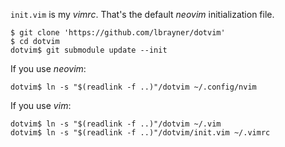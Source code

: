 `init.vim` is my *vimrc*. That's the default *neovim* initialization file.

```
$ git clone 'https://github.com/lbrayner/dotvim'
$ cd dotvim
dotvim$ git submodule update --init
```

If you use *neovim*:

```
dotvim$ ln -s "$(readlink -f ..)"/dotvim ~/.config/nvim
```

If you use *vim*:

```
dotvim$ ln -s "$(readlink -f ..)"/dotvim ~/.vim
dotvim$ ln -s "$(readlink -f ..)"/dotvim/init.vim ~/.vimrc
```
